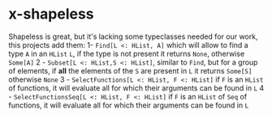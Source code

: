 # x-shapeless

Shapeless is great, but it's lacking some typeclasses needed for our work, this projects add them:
1- `Find[L <: HList, A]` which will allow to find a type `A` in an `HList` `L`, if the type is not present it returns `None`, otherwise `Some[A]`
2 - `Subset[L <: HList,S <: HList]`, similar to `Find`, but for a group of elements, if **all** the elements of the  `S` are present in `L` it returns `Some[S]` otherwise `None`
3 - `SelectFunctions[L <: HList, F <: HList]` if `F` is an `HList` of functions, it will evaluate all for which their arguments can be found in `L`
4 - `SelectFunctionsSeq[L <: HList, F <: HList]` if `F` is an `HList` of `Seq` of functions, it will evaluate all for which their arguments can be found in `L`
